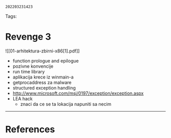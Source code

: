 	202203231423
Tags: 

# Revenge 3
![[01-arhitektura-zbirni-x86[1].pdf]]
- function prologue and epilogue
- pozivne konvencije
- run time library
- aplikacija krece iz winmain-a
- getprocaddress za malware
- structured exception handling
- http://www.microsoft.com/msj/0197/exception/exception.aspx 
- LEA hack
	- znaci da ce se ta lokacija napuniti sa necim

---
# References